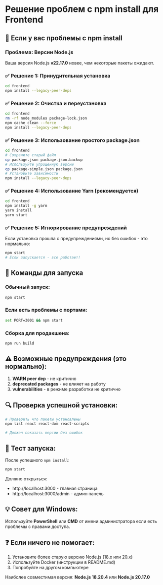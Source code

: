 # Решение проблем с npm install для Frontend

## 🔧 Если у вас проблемы с npm install

### Проблема: Версии Node.js
Ваша версия Node.js **v22.17.0** новее, чем некоторые пакеты ожидают.

### ✅ Решение 1: Принудительная установка
```bash
cd frontend
npm install --legacy-peer-deps
```

### ✅ Решение 2: Очистка и переустановка
```bash
cd frontend
rm -rf node_modules package-lock.json
npm cache clean --force
npm install --legacy-peer-deps
```

### ✅ Решение 3: Использование простого package.json
```bash
cd frontend
# Сохраните старый файл
cp package.json package.json.backup
# Используйте упрощенную версию
cp package-simple.json package.json
# Установите зависимости
npm install --legacy-peer-deps
```

### ✅ Решение 4: Использование Yarn (рекомендуется)
```bash
cd frontend
npm install -g yarn
yarn install
yarn start
```

### ✅ Решение 5: Игнорирование предупреждений
Если установка прошла с предупреждениями, но без ошибок - это нормально:
```bash
npm start
# Если запускается - все работает!
```

## 🚀 Команды для запуска

### Обычный запуск:
```bash
npm start
```

### Если есть проблемы с портами:
```bash
set PORT=3001 && npm start
```

### Сборка для продакшена:
```bash
npm run build
```

## ⚠️ Возможные предупреждения (это нормально):

1. **WARN peer dep** - не критично
2. **deprecated packages** - не влияет на работу
3. **vulnerabilities** - в режиме разработки не критично

## 🔍 Проверка успешной установки:

```bash
# Проверить что пакеты установлены
npm list react react-dom react-scripts

# Должен показать версии без ошибок
```

## 📱 Тест запуска:

После успешного `npm install`:
```bash
npm start
```

Должно открыться:
- http://localhost:3000 - главная страница
- http://localhost:3000/admin - админ панель

## 💡 Совет для Windows:

Используйте **PowerShell** или **CMD** от имени администратора если есть проблемы с правами доступа.

## ❓ Если ничего не помогает:

1. Установите более старую версию Node.js (18.x или 20.x)
2. Используйте Docker (инструкции в README.md)
3. Попробуйте на другом компьютере

Наиболее совместимая версия: **Node.js 18.20.4** или **Node.js 20.17.0**